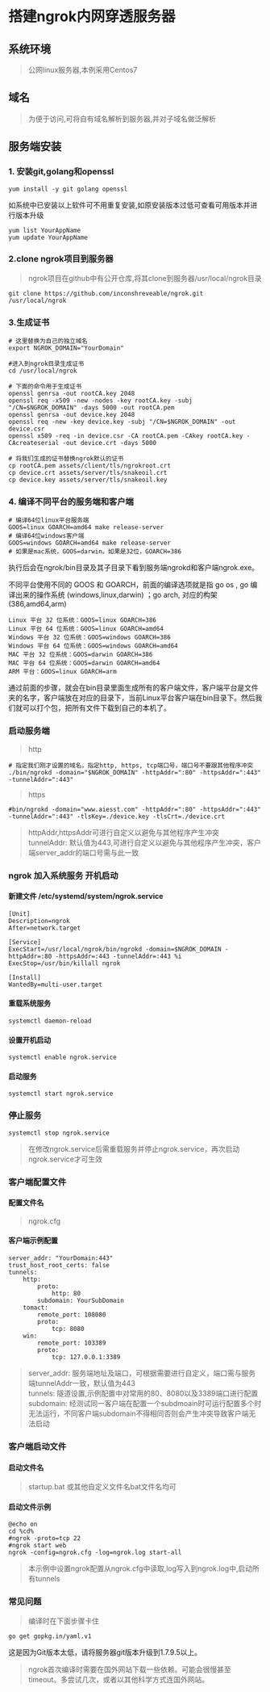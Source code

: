 # 搭建ngrok内网穿透服务器

## 系统环境
> 公网linux服务器,本例采用Centos7  

## 域名
> 为便于访问,可将自有域名解析到服务器,并对子域名做泛解析  

## 服务端安装

### 1. 安装git,golang和openssl

~~~
yum install -y git golang openssl
~~~

如系统中已安装以上软件可不用重复安装,如原安装版本过低可查看可用版本并进行版本升级  

~~~
yum list YourAppName
yum update YourAppName
~~~

### 2.clone ngrok项目到服务器

> ngrok项目在github中有公开仓库,将其clone到服务器/usr/local/ngrok目录  

~~~
git clone https://github.com/inconshreveable/ngrok.git /usr/local/ngrok
~~~

### 3.生成证书

~~~
# 这里替换为自己的独立域名
export NGROK_DOMAIN="YourDomain"

#进入到ngrok目录生成证书
cd /usr/local/ngrok

# 下面的命令用于生成证书
openssl genrsa -out rootCA.key 2048
openssl req -x509 -new -nodes -key rootCA.key -subj "/CN=$NGROK_DOMAIN" -days 5000 -out rootCA.pem
openssl genrsa -out device.key 2048
openssl req -new -key device.key -subj "/CN=$NGROK_DOMAIN" -out device.csr
openssl x509 -req -in device.csr -CA rootCA.pem -CAkey rootCA.key -CAcreateserial -out device.crt -days 5000

# 将我们生成的证书替换ngrok默认的证书
cp rootCA.pem assets/client/tls/ngrokroot.crt
cp device.crt assets/server/tls/snakeoil.crt
cp device.key assets/server/tls/snakeoil.key
~~~

### 4. 编译不同平台的服务端和客户端

~~~
# 编译64位linux平台服务端
GOOS=linux GOARCH=amd64 make release-server
# 编译64位windows客户端
GOOS=windows GOARCH=amd64 make release-server
# 如果是mac系统，GOOS=darwin。如果是32位，GOARCH=386
~~~

执行后会在ngrok/bin目录及其子目录下看到服务端ngrokd和客户端ngrok.exe。  

不同平台使用不同的 GOOS 和 GOARCH，前面的编译选项就是指 go os , go 编译出来的操作系统 (windows,linux,darwin) ；go arch, 对应的构架 (386,amd64,arm)  
~~~
Linux 平台 32 位系统：GOOS=linux GOARCH=386
Linux 平台 64 位系统：GOOS=linux GOARCH=amd64
Windows 平台 32 位系统：GOOS=windows GOARCH=386
Windows 平台 64 位系统：GOOS=windows GOARCH=amd64
MAC 平台 32 位系统：GOOS=darwin GOARCH=386
MAC 平台 64 位系统：GOOS=darwin GOARCH=amd64
ARM 平台：GOOS=linux GOARCH=arm
~~~

通过前面的步骤，就会在bin目录里面生成所有的客户端文件，客户端平台是文件夹的名字，客户端放在对应的目录下，当前Linux平台客户端在bin目录下。然后我们就可以打个包，把所有文件下载到自己的本机了。  

### 启动服务端

> http  
~~~
# 指定我们刚才设置的域名，指定http, https, tcp端口号，端口号不要跟其他程序冲突
./bin/ngrokd -domain="$NGROK_DOMAIN" -httpAddr=":80" -httpsAddr=":443" -tunnelAddr=":443"
~~~

> https  
~~~
#bin/ngrokd -domain="www.aiesst.com" -httpAddr=":80" -httpsAddr=":443" -tunnelAddr=":443" -tlsKey=./device.key -tlsCrt=./device.crt
~~~

> httpAddr,httpsAddr可进行自定义以避免与其他程序产生冲突  
> tunnelAddr: 默认值为443,可进行自定义以避免与其他程序产生冲突，客户端server_addr的端口号需与此一致  

### ngrok 加入系统服务 开机启动

#### 新建文件 /etc/systemd/system/ngrok.service  

~~~
[Unit]
Description=ngrok
After=network.target

[Service]
ExecStart=/usr/local/ngrok/bin/ngrokd -domain=$NGROK_DOMAIN -httpAddr=:80 -httpsAddr=:443 -tunnelAddr=:443 %i
ExecStop=/usr/bin/killall ngrok

[Install]
WantedBy=multi-user.target
~~~

#### 重载系统服务

~~~
systemctl daemon-reload
~~~

#### 设置开机启动

~~~
systemctl enable ngrok.service
~~~

#### 启动服务

~~~
systemctl start ngrok.service
~~~

### 停止服务

~~~
systemctl stop ngrok.service
~~~

> 在修改ngrok.service后需重载服务并停止ngrok.service，再次启动ngrok.service才可生效  

### 客户端配置文件

#### 配置文件名
> ngrok.cfg  

#### 客户端示例配置

~~~
server_addr: "YourDomain:443"
trust_host_root_certs: false
tunnels:
    http:
        proto:
            http: 80
        subdomain: YourSubDomain
    tomact:
        remote_port: 108080
        proto:
            tcp: 8080
    win:
        remote_port: 103389
        proto:
            tcp: 127.0.0.1:3389
~~~

> server_addr: 服务端地址及端口，可根据需要进行自定义，端口需与服务端tunnelAddr一致，默认值为443  
> tunnels: 隧道设置,示例配置中对常用的80、8080以及3389端口进行配置  
> subdomain: 经测试同一客户端在配置一个subdmoain时可运行配置多个时无法运行，不同客户端subdomain不得相同否则会产生冲突导致客户端无法启动  


### 客户端启动文件

#### 启动文件名

> startup.bat 或其他自定义文件名bat文件名均可  

#### 启动文件示例

~~~
@echo on
cd %cd%
#ngrok -proto=tcp 22
#ngrok start web
ngrok -config=ngrok.cfg -log=ngrok.log start-all
~~~

> 本示例中设置ngrok配置从ngrok.cfg中读取,log写入到ngrok.log中,启动所有tunnels

### 常见问题

> 编译时在下面步骤卡住  

~~~
go get gopkg.in/yaml.v1
~~~

这是因为Git版本太低，请将服务器git版本升级到1.7.9.5以上。  

> ngrok首次编译时需要在国外网站下载一些依赖。可能会很慢甚至timeout。多尝试几次，或者以其他科学方式连国外网站。  

